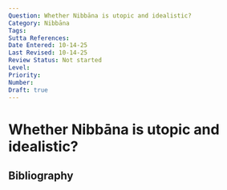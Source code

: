 ```yaml
---
Question: Whether Nibbāna is utopic and idealistic?
Category: Nibbāna
Tags: 
Sutta References: 
Date Entered: 10-14-25
Last Revised: 10-14-25
Review Status: Not started
Level: 
Priority: 
Number: 
Draft: true
---
```


# Whether Nibbāna is utopic and idealistic?

## Bibliography

<!-- 

Notes:



-->